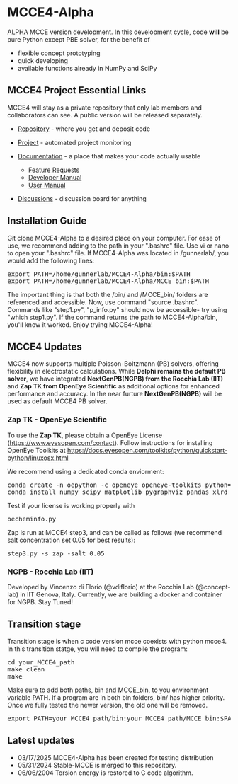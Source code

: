 # MCCE4-Alpha

ALPHA MCCE version development. In this development cycle, code **will** be pure Python except PBE solver, for the benefit of
* flexible concept prototyping
* quick developing
* available functions already in NumPy and SciPy

## MCCE4 Project Essential Links

MCCE4 will stay as a private repository that only lab members and collaborators can see. A public version will be released separately. 

* [Repository](https://github.com/GunnerLab/MCCE4) - where you get and deposit code
* [Project](https://github.com/orgs/GunnerLab/projects/4) - automated project monitoring
* [Documentation](doc) - a place that makes your code actually usable
  * [Feature Requests](doc/Features.md)
  * [Developer Manual](doc/DevManual.md)
  * [User Manual](doc/UserManual.md)

* [Discussions](https://github.com/GunnerLab/MCCE4/discussions) - discussion board for anything

## Installation Guide

Git clone MCCE4-Alpha to a desired place on your computer. For ease of use, we recommend adding to the path in your ".bashrc" file. Use vi or nano to open your ".bashrc" file. If MCCE4-Alpha was located in /gunnerlab/, you would add the following lines:

<pre>
export PATH=/home/gunnerlab/MCCE4-Alpha/bin:$PATH
export PATH=/home/gunnerlab/MCCE4-Alpha/MCCE_bin:$PATH
</pre>

The important thing is that both the /bin/ and /MCCE_bin/ folders are referenced and accessible. Now, use command "source .bashrc". Commands like "step1.py", "p_info.py" should now be accessible- try using "which step1.py". If the command returns the path to MCCE4-Alpha/bin, you'll know it worked. 
Enjoy trying MCCE4-Alpha!

## MCCE4 Updates
MCCE4 now supports multiple Poisson-Boltzmann (PB) solvers, offering flexibility in electrostatic calculations. 
While **Delphi remains the default PB solver**, we have integrated **NextGenPB(NGPB) from the Rocchia Lab (IIT)** and **Zap TK from OpenEye Scientific** as additional options for enhanced performance and accuracy.
In the near furture **NextGenPB(NGPB)** will be used as default MCCE4 PB solver.

### Zap TK - OpenEye Scientific 
To use the **Zap TK**, please obtain a OpenEye License (https://www.eyesopen.com/contact).
Follow instructions for installing OpenEye Toolkits at https://docs.eyesopen.com/toolkits/python/quickstart-python/linuxosx.html

We recommend using a dedicated conda enviorment:

<pre>
conda create -n oepython -c openeye openeye-toolkits python=3.10
conda install numpy scipy matplotlib pygraphviz pandas xlrd openpyxl requests
</pre>

Test if your license is working properly with 
<pre>
oecheminfo.py
</pre> 

Zap is run at MCCE4 step3, and can be called as follows (we recommend salt concentration set 0.05 for best results):
<pre>
step3.py -s zap -salt 0.05
</pre> 

### NGPB - Rocchia Lab (IIT)
Developed by Vincenzo di Florio (@vdiflorio) at the Rocchia Lab (@concept-lab) in IIT Genova, Italy. 
Currently, we are building a docker and container for NGPB. Stay Tuned!

## Transition stage
Transition stage is when c code version mcce coexists with python mcce4. In this transition statge, you will need to compile the program:

<pre>
cd your_MCCE4_path
make clean
make
</pre>

Make sure to add both paths, bin and MCCE_bin, to you environment variable PATH. If a program are in both bin folders, bin/ has higher priority. Once we fully tested the newer version, the old one will be removed. 
<pre>
export PATH=your_MCCE4_path/bin:your_MCCE4_path/MCCE_bin:$PATH
</pre>

## Latest updates
- 03/17/2025 MCCE4-Alpha has been created for testing distribution
- 05/31/2024 Stable-MCCE is merged to this repository.
- 06/06/2004 Torsion energy is restored to C code algorithm.
